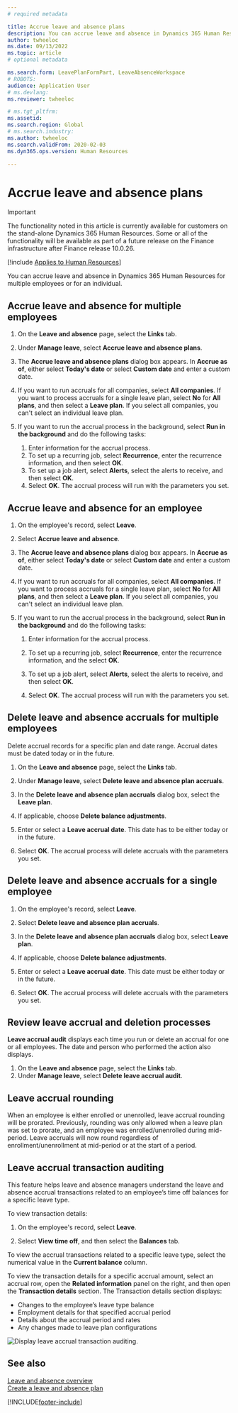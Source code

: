 ```yaml
---
# required metadata

title: Accrue leave and absence plans
description: You can accrue leave and absence in Dynamics 365 Human Resources for multiple employees or for an individual.
author: twheeloc
ms.date: 09/13/2022
ms.topic: article
# optional metadata

ms.search.form: LeavePlanFormPart, LeaveAbsenceWorkspace
# ROBOTS: 
audience: Application User
# ms.devlang: 
ms.reviewer: twheeloc

# ms.tgt_pltfrm: 
ms.assetid: 
ms.search.region: Global
# ms.search.industry: 
ms.author: twheeloc
ms.search.validFrom: 2020-02-03
ms.dyn365.ops.version: Human Resources

---
```


# Accrue leave and absence plans

>[!Important]
>The functionality noted in this article is currently available for customers on the stand-alone Dynamics 365 Human Resources. Some or all of the functionality will be available as part of a future release on the Finance infrastructure after Finance release 10.0.26.


[!include [Applies to Human Resources](../includes/applies-to-hr.md)]

You can accrue leave and absence in Dynamics 365 Human Resources for multiple employees or for an individual.

## Accrue leave and absence for multiple employees

1. On the **Leave and absence** page, select the **Links** tab.

2. Under **Manage leave**, select **Accrue leave and absence plans**.

3. The **Accrue leave and absence plans** dialog box appears. In **Accrue as of**, either select **Today's date** or select **Custom date** and enter a custom date.

4. If you want to run accruals for all companies, select **All companies**. If you want to process accruals for a single leave plan, select **No** for **All plans**, and then select a **Leave plan**. If you select all companies, you can't select an individual leave plan.

5. If you want to run the accrual process in the background, select **Run in the background** and do the following tasks:

    1. Enter information for the accrual process.
    2. To set up a recurring job, select **Recurrence**, enter the recurrence information, and then select **OK**.
    3. To set up a job alert, select **Alerts**, select the alerts to receive, and then select **OK**.
    4. Select **OK**. The accrual process will run with the parameters you set. 

## Accrue leave and absence for an employee

1. On the employee's record, select **Leave**.

2. Select **Accrue leave and absence**.

3. The **Accrue leave and absence plans** dialog box appears. In **Accrue as of**, either select **Today's date** or select **Custom date** and enter a custom date.

4. If you want to run accruals for all companies, select **All companies**. If you want to process accruals for a single leave plan, select **No** for **All plans**, and then select a **Leave plan**. If you select all companies, you can't select an individual leave plan.

5. If you want to run the accrual process in the background, select **Run in the background** and do the following tasks:

   1. Enter information for the accrual process.

   2. To set up a recurring job, select **Recurrence**, enter the recurrence information, and the select **OK**.

   3. To set up a job alert, select **Alerts**, select the alerts to receive, and then select **OK**.

   4. Select **OK**. The accrual process will run with the parameters you set.

## Delete leave and absence accruals for multiple employees

Delete accrual records for a specific plan and date range. Accrual dates must be dated today or in the future.

1. On the **Leave and absence** page, select the **Links** tab.

2. Under **Manage leave**, select **Delete leave and absence plan accruals**.

3. In the **Delete leave and absence plan accruals** dialog box, select the **Leave plan**.

4. If applicable, choose **Delete balance adjustments**.

5. Enter or select a **Leave accrual date**. This date has to be either today or in the future.

6. Select **OK**. The accrual process will delete accruals with the parameters you set.

## Delete leave and absence accruals for a single employee

1. On the employee's record, select **Leave**.

2. Select **Delete leave and absence plan accruals**.

3. In the **Delete leave and absence plan accruals** dialog box, select **Leave plan**.

4. If applicable, choose **Delete balance adjustments**.

5. Enter or select a **Leave accrual date**. This date must be either today or in the future.

6. Select **OK**. The accrual process will delete accruals with the parameters you set.

## Review leave accrual and deletion processes

**Leave accrual audit** displays each time you run or delete an accrual for one or all employees. The date and person who performed the action also displays.

1. On the **Leave and absence** page, select the **Links** tab.
2. Under **Manage leave**, select **Delete leave accrual audit**.

## Leave accrual rounding
When an employee is either enrolled or unenrolled, leave accrual rounding will be prorated. Previously, rounding was only allowed when a leave plan was set to prorate, and an employee was enrolled/unenrolled during mid-period. Leave accruals will now round regardless of enrollment/unenrollment at mid-period or at the start of a period.

## Leave accrual transaction auditing

This feature helps leave and absence managers understand the leave and absence accrual transactions related to an employee’s time off balances for a specific leave type.

To view transaction details:

1. On the employee's record, select **Leave**.

2. Select **View time off**, and then select the **Balances** tab.

To view the accrual transactions related to a specific leave type, select the numerical value in the **Current balance** column.

To view the transaction details for a specific accrual amount, select an accrual row, open the **Related information** panel on the right, and then open the **Transaction details** section. The Transaction details section displays:

- Changes to the employee’s leave type balance
- Employment details for that specified accrual period
- Details about the accrual period and rates
- Any changes made to leave plan configurations

![Display leave accrual transaction auditing.](media/hr-leave-and-absence-accrue-audit.png)

## See also

[Leave and absence overview](hr-leave-and-absence-overview.md)</br>
[Create a leave and absence plan](hr-leave-and-absence-plans.md)



[!INCLUDE[footer-include](../includes/footer-banner.md)]
